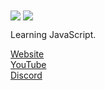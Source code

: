<img align="center" src="https://github-readme-stats.vercel.app/api?username=65-7a&show_icons=true&theme=dracula" />
<img align="center" src="https://github-readme-stats.vercel.app/api/top-langs/?username=65-7a&layout=compact&theme=dracula" />

Learning JavaScript.  

[Website](http://callumwong.com)  
[YouTube](http://callumwong.com/youtube)  
[Discord](http://callumwong.com/discord)

